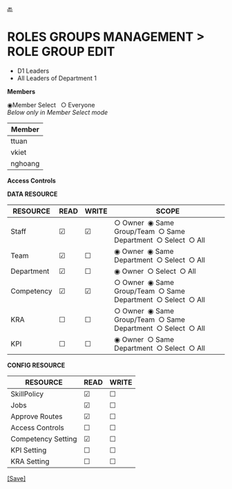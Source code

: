 [🔙](d1_list_roles.md)
# ROLES GROUPS MANAGEMENT > ROLE GROUP EDIT
  * D1 Leaders
  * All Leaders of Department 1 

**Members**  
  
&#9673;Member Select &nbsp;&nbsp;&#9675; Everyone  
*Below only in Member Select mode*  

| Member |
| ---- |
| ttuan |
| vkiet |
| nghoang |

**Access Controls**  

**DATA RESOURCE**  

| RESOURCE | READ | WRITE | SCOPE |
| ---- | ---- | ---- | ---- |
| Staff | &#9745; | &#9745; | &#9675;&nbsp;Owner&nbsp;&nbsp;&#9673;&nbsp;Same Group/Team&nbsp;&nbsp;&#9675;&nbsp;Same Department&nbsp;&nbsp;&#9675;&nbsp;Select&nbsp;&nbsp;&#9675;&nbsp;All |
| Team | &#9745; | &#9744; | &#9673;&nbsp;Owner&nbsp;&nbsp;&#9673;&nbsp;Same Department&nbsp;&nbsp;&#9675;&nbsp;Select&nbsp;&nbsp;&#9675;&nbsp;All |
| Department | &#9745; | &#9744; | &#9673;&nbsp;Owner&nbsp;&nbsp;&#9675;&nbsp;Select&nbsp;&nbsp;&#9675;&nbsp;All  |
| Competency | &#9745; | &#9745; | &#9675;&nbsp;Owner&nbsp;&nbsp;&#9673;&nbsp;Same Group/Team&nbsp;&nbsp;&#9675;&nbsp;Same Department&nbsp;&nbsp;&#9675;&nbsp;Select&nbsp;&nbsp;&#9675;&nbsp;All |
| KRA | &#9744; | &#9744; | &#9675;&nbsp;Owner&nbsp;&nbsp;&#9673;&nbsp;Same Group/Team&nbsp;&nbsp;&#9675;&nbsp;Same Department&nbsp;&nbsp;&#9675;&nbsp;Select&nbsp;&nbsp;&#9675;&nbsp;All |
| KPI | &#9744; | &#9744; | &#9673;&nbsp;Owner&nbsp;&nbsp;&#9675;&nbsp;Same Department&nbsp;&nbsp;&#9675;&nbsp;Select&nbsp;&nbsp;&#9675;&nbsp;All |


**CONFIG RESOURCE**  

| RESOURCE | READ | WRITE |
| ---- | ---- | ---- |
| SkillPolicy | &#9745; | &#9744; |
| Jobs | &#9745; | &#9744; |
| Approve Routes | &#9745; | &#9744; |
| Access Controls | &#9744; | &#9744;  |
| Competency Setting | &#9745; | &#9744; |
| KPI Setting | &#9744; | &#9744;  |
| KRA Setting | &#9744; | &#9744; |

[[Save]]()
